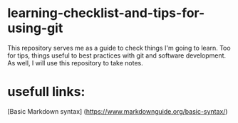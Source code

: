 # learning-checklist-and-tips-for-using-git
This repository serves me as a guide to check things I'm going to learn. Too for tips, things useful to best practices with git and software development. As well, I will use this repository to take notes. 

# usefull links:
[Basic Markdown syntax] (https://www.markdownguide.org/basic-syntax/)
